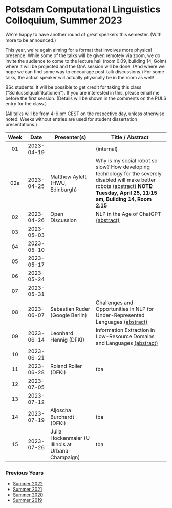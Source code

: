# Potsdam Computational Linguistics Colloquium, Summer 2023

We're happy to have another round of great speakers this semester. (With more to be announced.)

This year, we're again aiming for a format that involves more physical presence. While some of the talks will be given remotely via zoom, we do invite the audience to come to the lecture hall (room 0.09, building 14, Golm) where it will be projected and the QnA session will be done. (And where we hope we can find some way to encourage post-talk discussions.) For some talks, the actual speaker will actually physically be in the room as well!

BSc students: It will be possible to get credit for taking this class ("Schlüsselqualifikationen"). If you are interested in this, please email me before the first session. (Details will be shown in the comments on the PULS entry for the class.)

(All talks will be from 4-6 pm CEST on the respective day, unless otherwise noted. Weeks without entries are used for student dissertation presentations.)


| Week | Date | Presenter(s) | Title / Abstract|
|:------:|:------:|-----------|------|
01 | 2023-04-19 |   | (internal)   |
02a | 2023-04-25 | Matthew Aylett (HWU, Edinburgh) |   Why is my social robot so slow? How developing technology for the severely disabled will make better robots [(abstract)](material/2023/aylett_abstract.md) **NOTE: Tuesday, April 25, 11:15 am, Building 14, Room 2.15** |
02 | 2023-04-26 | Open Discussion  |  NLP in the Age of ChatGPT [(abstract)](material/2023/nlpgpt_abstract.md)  |
03 | 2023-05-03 |   |   |
04 | 2023-05-10 |   |   |
05 | 2023-05-17 |   |   |
06 | 2023-05-24 |   |   |
07 | 2023-05-31 |   |   |
08 | 2023-06-07 | Sebastian Ruder (Google Berlin)  | Challenges and Opportunities in NLP for Under-Represented Languages [(abstract)](material/2023/ruder_abstract.md)  |
09 | 2023-06-14 | Leonhard Hennig (DFKI)  | Information Extraction in Low-Resource Domains and Languages [(abstract)](material/2023/hennig_abstract.md)  |
10 | 2023-06-21 |   |   |
11 | 2023-06-28 | Roland Roller (DFKI)  | tba  |
12 | 2023-07-05 |   |   |
13 | 2023-07-12 |   |   |
14 | 2023-07-19 |  Aljoscha Burchardt (DFKI) | tba  |
15 | 2023-07-26 |  Julia Hockenmaier (U Illinois at Urbana-Champaign) | tba  |


### Previous Years

* [Summer 2022](past/summer2022.md)
* [Summer 2021](past/summer2021.md)
* [Summer 2020](past/summer2020.md)
* [Summer 2019](past/summer2019.md)

